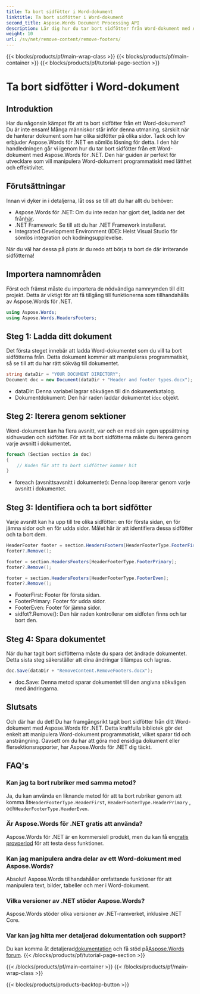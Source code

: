 ```yaml
---
title: Ta bort sidfötter i Word-dokument
linktitle: Ta bort sidfötter i Word-dokument
second_title: Aspose.Words Document Processing API
description: Lär dig hur du tar bort sidfötter från Word-dokument med Aspose.Words för .NET med den här omfattande steg-för-steg-guiden.
weight: 10
url: /sv/net/remove-content/remove-footers/
---
```


{{< blocks/products/pf/main-wrap-class >}}
{{< blocks/products/pf/main-container >}}
{{< blocks/products/pf/tutorial-page-section >}}

# Ta bort sidfötter i Word-dokument

## Introduktion

Har du någonsin kämpat för att ta bort sidfötter från ett Word-dokument? Du är inte ensam! Många människor står inför denna utmaning, särskilt när de hanterar dokument som har olika sidfötter på olika sidor. Tack och lov erbjuder Aspose.Words för .NET en sömlös lösning för detta. I den här handledningen går vi igenom hur du tar bort sidfötter från ett Word-dokument med Aspose.Words för .NET. Den här guiden är perfekt för utvecklare som vill manipulera Word-dokument programmatiskt med lätthet och effektivitet.

## Förutsättningar

Innan vi dyker in i detaljerna, låt oss se till att du har allt du behöver:

- Aspose.Words för .NET: Om du inte redan har gjort det, ladda ner det från[här](https://releases.aspose.com/words/net/).
- .NET Framework: Se till att du har .NET Framework installerat.
- Integrated Development Environment (IDE): Helst Visual Studio för sömlös integration och kodningsupplevelse.

När du väl har dessa på plats är du redo att börja ta bort de där irriterande sidfötterna!

## Importera namnområden

Först och främst måste du importera de nödvändiga namnrymden till ditt projekt. Detta är viktigt för att få tillgång till funktionerna som tillhandahålls av Aspose.Words för .NET.

```csharp
using Aspose.Words;
using Aspose.Words.HeadersFooters;
```

## Steg 1: Ladda ditt dokument

Det första steget innebär att ladda Word-dokumentet som du vill ta bort sidfötterna från. Detta dokument kommer att manipuleras programmatiskt, så se till att du har rätt sökväg till dokumentet.

```csharp
string dataDir = "YOUR DOCUMENT DIRECTORY";
Document doc = new Document(dataDir + "Header and footer types.docx");
```

- dataDir: Denna variabel lagrar sökvägen till din dokumentkatalog.
-  Dokumentdokument: Den här raden laddar dokumentet i`doc` objekt.

## Steg 2: Iterera genom sektioner

Word-dokument kan ha flera avsnitt, var och en med sin egen uppsättning sidhuvuden och sidfötter. För att ta bort sidfötterna måste du iterera genom varje avsnitt i dokumentet.

```csharp
foreach (Section section in doc)
{
    // Koden för att ta bort sidfötter kommer hit
}
```

- foreach (avsnittsavsnitt i dokumentet): Denna loop itererar genom varje avsnitt i dokumentet.

## Steg 3: Identifiera och ta bort sidfötter

Varje avsnitt kan ha upp till tre olika sidfötter: en för första sidan, en för jämna sidor och en för udda sidor. Målet här är att identifiera dessa sidfötter och ta bort dem.

```csharp
HeaderFooter footer = section.HeadersFooters[HeaderFooterType.FooterFirst];
footer?.Remove();

footer = section.HeadersFooters[HeaderFooterType.FooterPrimary];
footer?.Remove();

footer = section.HeadersFooters[HeaderFooterType.FooterEven];
footer?.Remove();
```

- FooterFirst: Footer för första sidan.
- FooterPrimary: Footer för udda sidor.
- FooterEven: Footer för jämna sidor.
- sidfot?.Remove(): Den här raden kontrollerar om sidfoten finns och tar bort den.

## Steg 4: Spara dokumentet

När du har tagit bort sidfötterna måste du spara det ändrade dokumentet. Detta sista steg säkerställer att dina ändringar tillämpas och lagras.

```csharp
doc.Save(dataDir + "RemoveContent.RemoveFooters.docx");
```

- doc.Save: Denna metod sparar dokumentet till den angivna sökvägen med ändringarna.

## Slutsats

Och där har du det! Du har framgångsrikt tagit bort sidfötter från ditt Word-dokument med Aspose.Words för .NET. Detta kraftfulla bibliotek gör det enkelt att manipulera Word-dokument programmatiskt, vilket sparar tid och ansträngning. Oavsett om du har att göra med ensidiga dokument eller flersektionsrapporter, har Aspose.Words för .NET dig täckt.

## FAQ's

### Kan jag ta bort rubriker med samma metod?
 Ja, du kan använda en liknande metod för att ta bort rubriker genom att komma åt`HeaderFooterType.HeaderFirst`, `HeaderFooterType.HeaderPrimary` , och`HeaderFooterType.HeaderEven`.

### Är Aspose.Words för .NET gratis att använda?
 Aspose.Words för .NET är en kommersiell produkt, men du kan få en[gratis provperiod](https://releases.aspose.com/) för att testa dess funktioner.

### Kan jag manipulera andra delar av ett Word-dokument med Aspose.Words?
Absolut! Aspose.Words tillhandahåller omfattande funktioner för att manipulera text, bilder, tabeller och mer i Word-dokument.

### Vilka versioner av .NET stöder Aspose.Words?
Aspose.Words stöder olika versioner av .NET-ramverket, inklusive .NET Core.

### Var kan jag hitta mer detaljerad dokumentation och support?
 Du kan komma åt detaljerad[dokumentation](https://reference.aspose.com/words/net/) och få stöd på[Aspose.Words forum](https://forum.aspose.com/c/words/8).
{{< /blocks/products/pf/tutorial-page-section >}}

{{< /blocks/products/pf/main-container >}}
{{< /blocks/products/pf/main-wrap-class >}}

{{< blocks/products/products-backtop-button >}}
